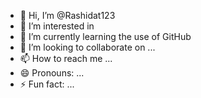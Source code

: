 - 👋 Hi, I’m @Rashidat123
- 👀 I’m interested in 
- 🌱 I’m currently learning the use of GitHub
- 💞️ I’m looking to collaborate on ...
- 📫 How to reach me ...
- 😄 Pronouns: ...
- ⚡ Fun fact: ...

<!---
Rashidat123/Rashidat123 is a ✨ special ✨ repository because its `README.md` (this file) appears on your GitHub profile.
You can click the Preview link to take a look at your changes.
--->
